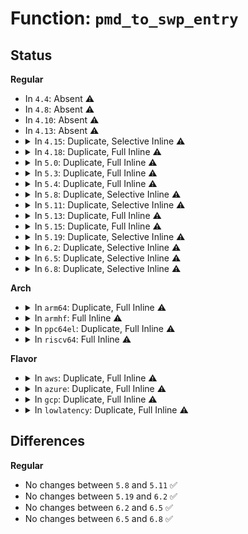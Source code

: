 # Function: <code>pmd_to_swp_entry</code>

## Status
<b>Regular</b>
<ul>
<li>
In <code>4.4</code>: Absent ⚠️
</li>
<li>
In <code>4.8</code>: Absent ⚠️
</li>
<li>
In <code>4.10</code>: Absent ⚠️
</li>
<li>
In <code>4.13</code>: Absent ⚠️
</li>
<li>
<details>
<summary>In <code>4.15</code>: Duplicate, Selective Inline ⚠️</summary>

```c
swp_entry_t pmd_to_swp_entry(pmd_t pmd);
```

**Collision:** Static Duplication

**Inline:** Selective

**Transformation:** False

**Instances:**

```
In mm/gup.c (ffffffff81206680)
Location: include/linux/swapops.h:272
Inline: True
Inline callers:
  - mm/gup.c:follow_pmd_mask
```
```
In mm/memory.c (ffffffff8120e7a0)
Location: include/linux/swapops.h:272
Inline: True
Inline callers:
  - mm/memory.c:__handle_mm_fault
```
```
In mm/page_vma_mapped.c (ffffffff8121ab9a)
Location: include/linux/swapops.h:272
Inline: True
Inline callers:
  - mm/page_vma_mapped.c:page_vma_mapped_walk
Direct callers:
  - mm/page_vma_mapped.c:page_vma_mapped_walk
  - mm/page_vma_mapped.c:page_vma_mapped_walk
```
```
In mm/mempolicy.c (ffffffff8123757e)
Location: include/linux/swapops.h:272
Inline: True
Inline callers:
  - mm/mempolicy.c:queue_pages_pte_range
```
```
In mm/migrate.c (ffffffff8124cec2)
Location: include/linux/swapops.h:272
Inline: True
Inline callers:
  - mm/migrate.c:pmd_migration_entry_wait
  - mm/migrate.c:pmd_migration_entry_wait
```
```
In mm/huge_memory.c (ffffffff81255bb8)
Location: include/linux/swapops.h:272
Inline: True
Inline callers:
  - mm/huge_memory.c:remove_migration_pmd
  - mm/huge_memory.c:__split_huge_pmd
  - mm/huge_memory.c:__split_huge_pmd
  - mm/huge_memory.c:__split_huge_pmd
  - mm/huge_memory.c:change_huge_pmd
  - mm/huge_memory.c:move_huge_pmd
  - mm/huge_memory.c:zap_huge_pmd
  - mm/huge_memory.c:copy_huge_pmd
```
```
In fs/proc/task_mmu.c (ffffffff812ec4ad)
Location: include/linux/swapops.h:272
Inline: True
Inline callers:
  - fs/proc/task_mmu.c:pagemap_pmd_range
  - fs/proc/task_mmu.c:clear_refs_pte_range
```
**Symbols:**

```
ffffffff8121a430-ffffffff8121a495: pmd_to_swp_entry (STB_LOCAL)
```
</details>
</li>
<li>
<details>
<summary>In <code>4.18</code>: Duplicate, Full Inline ⚠️</summary>

**Collision:** Static Duplication

**Inline:** Full

**Transformation:** False

**Instances:**

```
In mm/gup.c (0)
Location: include/linux/swapops.h:272
Inline: True
```
```
In mm/memory.c (0)
Location: include/linux/swapops.h:272
Inline: True
Inline callers:
  - mm/memory.c:__handle_mm_fault
```
```
In mm/page_vma_mapped.c (ffffffff8123cb1b)
Location: include/linux/swapops.h:272
Inline: True
Inline callers:
  - mm/page_vma_mapped.c:page_vma_mapped_walk
  - mm/page_vma_mapped.c:page_vma_mapped_walk
  - mm/page_vma_mapped.c:page_vma_mapped_walk
```
```
In mm/mempolicy.c (0)
Location: include/linux/swapops.h:272
Inline: True
Inline callers:
  - mm/mempolicy.c:queue_pages_pte_range
```
```
In mm/migrate.c (ffffffff812709fc)
Location: include/linux/swapops.h:272
Inline: True
Inline callers:
  - mm/migrate.c:pmd_migration_entry_wait
  - mm/migrate.c:pmd_migration_entry_wait
```
```
In mm/huge_memory.c (ffffffff81279a53)
Location: include/linux/swapops.h:272
Inline: True
Inline callers:
  - mm/huge_memory.c:remove_migration_pmd
  - mm/huge_memory.c:__split_huge_pmd
  - mm/huge_memory.c:__split_huge_pmd
  - mm/huge_memory.c:__split_huge_pmd
  - mm/huge_memory.c:change_huge_pmd
  - mm/huge_memory.c:move_huge_pmd
  - mm/huge_memory.c:zap_huge_pmd
  - mm/huge_memory.c:copy_huge_pmd
```
```
In fs/proc/task_mmu.c (ffffffff81319aec)
Location: include/linux/swapops.h:272
Inline: True
Inline callers:
  - fs/proc/task_mmu.c:pagemap_pmd_range
  - fs/proc/task_mmu.c:clear_refs_pte_range
```
</details>
</li>
<li>
<details>
<summary>In <code>5.0</code>: Duplicate, Full Inline ⚠️</summary>

**Collision:** Static Duplication

**Inline:** Full

**Transformation:** False

**Instances:**

```
In mm/gup.c (0)
Location: include/linux/swapops.h:268
Inline: True
```
```
In mm/memory.c (0)
Location: include/linux/swapops.h:268
Inline: True
Inline callers:
  - mm/memory.c:__handle_mm_fault
```
```
In mm/page_vma_mapped.c (ffffffff81250ff1)
Location: include/linux/swapops.h:268
Inline: True
Inline callers:
  - mm/page_vma_mapped.c:page_vma_mapped_walk
  - mm/page_vma_mapped.c:page_vma_mapped_walk
  - mm/page_vma_mapped.c:page_vma_mapped_walk
```
```
In mm/mempolicy.c (0)
Location: include/linux/swapops.h:268
Inline: True
Inline callers:
  - mm/mempolicy.c:queue_pages_pte_range
```
```
In mm/migrate.c (ffffffff8128501c)
Location: include/linux/swapops.h:268
Inline: True
Inline callers:
  - mm/migrate.c:pmd_migration_entry_wait
  - mm/migrate.c:pmd_migration_entry_wait
```
```
In mm/huge_memory.c (ffffffff8128e033)
Location: include/linux/swapops.h:268
Inline: True
Inline callers:
  - mm/huge_memory.c:remove_migration_pmd
  - mm/huge_memory.c:__split_huge_pmd
  - mm/huge_memory.c:__split_huge_pmd_locked
  - mm/huge_memory.c:__split_huge_pmd_locked
  - mm/huge_memory.c:change_huge_pmd
  - mm/huge_memory.c:move_huge_pmd
  - mm/huge_memory.c:zap_huge_pmd
  - mm/huge_memory.c:copy_huge_pmd
```
```
In mm/hmm.c (0)
Location: include/linux/swapops.h:268
Inline: True
Inline callers:
  - mm/hmm.c:hmm_vma_walk_pmd
```
```
In fs/proc/task_mmu.c (ffffffff81330bc5)
Location: include/linux/swapops.h:268
Inline: True
Inline callers:
  - fs/proc/task_mmu.c:pagemap_pmd_range
  - fs/proc/task_mmu.c:clear_refs_pte_range
```
</details>
</li>
<li>
<details>
<summary>In <code>5.3</code>: Duplicate, Full Inline ⚠️</summary>

**Collision:** Static Duplication

**Inline:** Full

**Transformation:** False

**Instances:**

```
In mm/gup.c (0)
Location: include/linux/swapops.h:253
Inline: True
```
```
In mm/memory.c (0)
Location: include/linux/swapops.h:253
Inline: True
Inline callers:
  - mm/memory.c:__handle_mm_fault
```
```
In mm/page_vma_mapped.c (ffffffff812632d8)
Location: include/linux/swapops.h:253
Inline: True
Inline callers:
  - mm/page_vma_mapped.c:page_vma_mapped_walk
  - mm/page_vma_mapped.c:page_vma_mapped_walk
  - mm/page_vma_mapped.c:page_vma_mapped_walk
```
```
In mm/mempolicy.c (0)
Location: include/linux/swapops.h:253
Inline: True
Inline callers:
  - mm/mempolicy.c:queue_pages_pte_range
```
```
In mm/migrate.c (ffffffff8129f68b)
Location: include/linux/swapops.h:253
Inline: True
Inline callers:
  - mm/migrate.c:pmd_migration_entry_wait
  - mm/migrate.c:pmd_migration_entry_wait
```
```
In mm/huge_memory.c (ffffffff812a89bd)
Location: include/linux/swapops.h:253
Inline: True
Inline callers:
  - mm/huge_memory.c:remove_migration_pmd
  - mm/huge_memory.c:__split_huge_pmd
  - mm/huge_memory.c:__split_huge_pmd_locked
  - mm/huge_memory.c:__split_huge_pmd_locked
  - mm/huge_memory.c:change_huge_pmd
  - mm/huge_memory.c:move_huge_pmd
  - mm/huge_memory.c:zap_huge_pmd
  - mm/huge_memory.c:copy_huge_pmd
```
```
In mm/hmm.c (0)
Location: include/linux/swapops.h:253
Inline: True
Inline callers:
  - mm/hmm.c:hmm_vma_walk_pmd
```
```
In fs/proc/task_mmu.c (ffffffff813589e6)
Location: include/linux/swapops.h:253
Inline: True
Inline callers:
  - fs/proc/task_mmu.c:pagemap_pmd_range
  - fs/proc/task_mmu.c:clear_refs_pte_range
```
</details>
</li>
<li>
<details>
<summary>In <code>5.4</code>: Duplicate, Full Inline ⚠️</summary>

**Collision:** Static Duplication

**Inline:** Full

**Transformation:** False

**Instances:**

```
In mm/gup.c (0)
Location: include/linux/swapops.h:253
Inline: True
```
```
In mm/memory.c (0)
Location: include/linux/swapops.h:253
Inline: True
Inline callers:
  - mm/memory.c:__handle_mm_fault
```
```
In mm/page_vma_mapped.c (ffffffff81271a88)
Location: include/linux/swapops.h:253
Inline: True
Inline callers:
  - mm/page_vma_mapped.c:page_vma_mapped_walk
  - mm/page_vma_mapped.c:page_vma_mapped_walk
  - mm/page_vma_mapped.c:page_vma_mapped_walk
```
```
In mm/mempolicy.c (0)
Location: include/linux/swapops.h:253
Inline: True
Inline callers:
  - mm/mempolicy.c:queue_pages_pte_range
```
```
In mm/migrate.c (ffffffff812b0a2b)
Location: include/linux/swapops.h:253
Inline: True
Inline callers:
  - mm/migrate.c:pmd_migration_entry_wait
  - mm/migrate.c:pmd_migration_entry_wait
```
```
In mm/huge_memory.c (ffffffff812b9f3d)
Location: include/linux/swapops.h:253
Inline: True
Inline callers:
  - mm/huge_memory.c:remove_migration_pmd
  - mm/huge_memory.c:__split_huge_pmd
  - mm/huge_memory.c:__split_huge_pmd_locked
  - mm/huge_memory.c:__split_huge_pmd_locked
  - mm/huge_memory.c:change_huge_pmd
  - mm/huge_memory.c:move_huge_pmd
  - mm/huge_memory.c:zap_huge_pmd
  - mm/huge_memory.c:copy_huge_pmd
```
```
In mm/hmm.c (0)
Location: include/linux/swapops.h:253
Inline: True
Inline callers:
  - mm/hmm.c:hmm_vma_walk_pmd
```
```
In fs/proc/task_mmu.c (ffffffff81370c36)
Location: include/linux/swapops.h:253
Inline: True
Inline callers:
  - fs/proc/task_mmu.c:pagemap_pmd_range
  - fs/proc/task_mmu.c:clear_refs_pte_range
```
</details>
</li>
<li>
<details>
<summary>In <code>5.8</code>: Duplicate, Selective Inline ⚠️</summary>

```c
swp_entry_t pmd_to_swp_entry(pmd_t pmd);
```

**Collision:** Static Duplication

**Inline:** Selective

**Transformation:** False

**Instances:**

```
In mm/gup.c (0)
Location: include/linux/swapops.h:255
Inline: True
```
```
In mm/memory.c (ffffffff81294a85)
Location: include/linux/swapops.h:255
Inline: True
Inline callers:
  - mm/memory.c:__handle_mm_fault
```
```
In mm/page_vma_mapped.c (ffffffff812a208d)
Location: include/linux/swapops.h:255
Inline: True
Inline callers:
  - mm/page_vma_mapped.c:page_vma_mapped_walk
  - mm/page_vma_mapped.c:page_vma_mapped_walk
Direct callers:
  - mm/page_vma_mapped.c:page_vma_mapped_walk
```
```
In mm/mempolicy.c (0)
Location: include/linux/swapops.h:255
Inline: True
```
```
In mm/migrate.c (ffffffff812e6b6b)
Location: include/linux/swapops.h:255
Inline: True
Inline callers:
  - mm/migrate.c:pmd_migration_entry_wait
  - mm/migrate.c:pmd_migration_entry_wait
```
```
In mm/huge_memory.c (ffffffff812eeb1d)
Location: include/linux/swapops.h:255
Inline: True
Inline callers:
  - mm/huge_memory.c:remove_migration_pmd
  - mm/huge_memory.c:__split_huge_pmd
  - mm/huge_memory.c:__split_huge_pmd_locked
  - mm/huge_memory.c:__split_huge_pmd_locked
  - mm/huge_memory.c:change_huge_pmd
  - mm/huge_memory.c:move_huge_pmd
  - mm/huge_memory.c:zap_huge_pmd
  - mm/huge_memory.c:copy_huge_pmd
```
```
In mm/hmm.c (0)
Location: include/linux/swapops.h:255
Inline: True
Inline callers:
  - mm/hmm.c:hmm_vma_walk_pmd
```
```
In fs/proc/task_mmu.c (ffffffff813b86f2)
Location: include/linux/swapops.h:255
Inline: True
Inline callers:
  - fs/proc/task_mmu.c:pagemap_pmd_range
  - fs/proc/task_mmu.c:clear_refs_pte_range
```
**Symbols:**

```
ffffffff812a16f0-ffffffff812a1748: pmd_to_swp_entry (STB_LOCAL)
```
</details>
</li>
<li>
<details>
<summary>In <code>5.11</code>: Duplicate, Selective Inline ⚠️</summary>

```c
swp_entry_t pmd_to_swp_entry(pmd_t pmd);
```

**Collision:** Static Duplication

**Inline:** Selective

**Transformation:** False

**Instances:**

```
In mm/gup.c (0)
Location: include/linux/swapops.h:255
Inline: True
```
```
In mm/memory.c (ffffffff8129f305)
Location: include/linux/swapops.h:255
Inline: True
Inline callers:
  - mm/memory.c:__handle_mm_fault
```
```
In mm/page_vma_mapped.c (ffffffff812ad9d4)
Location: include/linux/swapops.h:255
Inline: True
Inline callers:
  - mm/page_vma_mapped.c:page_vma_mapped_walk
  - mm/page_vma_mapped.c:page_vma_mapped_walk
Direct callers:
  - mm/page_vma_mapped.c:page_vma_mapped_walk
```
```
In mm/mempolicy.c (0)
Location: include/linux/swapops.h:255
Inline: True
```
```
In mm/migrate.c (ffffffff812f1ebb)
Location: include/linux/swapops.h:255
Inline: True
Inline callers:
  - mm/migrate.c:pmd_migration_entry_wait
  - mm/migrate.c:pmd_migration_entry_wait
```
```
In mm/huge_memory.c (ffffffff812fa17d)
Location: include/linux/swapops.h:255
Inline: True
Inline callers:
  - mm/huge_memory.c:remove_migration_pmd
  - mm/huge_memory.c:__split_huge_pmd
  - mm/huge_memory.c:__split_huge_pmd_locked
  - mm/huge_memory.c:__split_huge_pmd_locked
  - mm/huge_memory.c:change_huge_pmd
  - mm/huge_memory.c:move_huge_pmd
  - mm/huge_memory.c:zap_huge_pmd
  - mm/huge_memory.c:copy_huge_pmd
```
```
In mm/hmm.c (0)
Location: include/linux/swapops.h:255
Inline: True
Inline callers:
  - mm/hmm.c:hmm_vma_walk_pmd
```
```
In fs/proc/task_mmu.c (ffffffff813ca122)
Location: include/linux/swapops.h:255
Inline: True
Inline callers:
  - fs/proc/task_mmu.c:pagemap_pmd_range
  - fs/proc/task_mmu.c:clear_refs_pte_range
```
**Symbols:**

```
ffffffff812acfb0-ffffffff812ad008: pmd_to_swp_entry (STB_LOCAL)
```
</details>
</li>
<li>
<details>
<summary>In <code>5.13</code>: Duplicate, Full Inline ⚠️</summary>

**Collision:** Static Duplication

**Inline:** Full

**Transformation:** False

**Instances:**

```
In mm/gup.c (ffffffff8129816b)
Location: include/linux/swapops.h:262
Inline: True
```
```
In mm/memory.c (ffffffff812a42b3)
Location: include/linux/swapops.h:262
Inline: True
Inline callers:
  - mm/memory.c:__handle_mm_fault
```
```
In mm/page_vma_mapped.c (ffffffff812b2d61)
Location: include/linux/swapops.h:262
Inline: True
Inline callers:
  - mm/page_vma_mapped.c:page_vma_mapped_walk
  - mm/page_vma_mapped.c:page_vma_mapped_walk
```
```
In mm/mempolicy.c (ffffffff812e1d67)
Location: include/linux/swapops.h:262
Inline: True
```
```
In mm/migrate.c (ffffffff812f81b3)
Location: include/linux/swapops.h:262
Inline: True
Inline callers:
  - mm/migrate.c:pmd_migration_entry_wait
  - mm/migrate.c:pmd_migration_entry_wait
```
```
In mm/huge_memory.c (ffffffff81300f2e)
Location: include/linux/swapops.h:262
Inline: True
Inline callers:
  - mm/huge_memory.c:remove_migration_pmd
  - mm/huge_memory.c:__split_huge_pmd_locked
  - mm/huge_memory.c:__split_huge_pmd_locked
  - mm/huge_memory.c:__split_huge_pmd_locked
  - mm/huge_memory.c:__split_huge_pmd_locked
  - mm/huge_memory.c:change_huge_pmd
  - mm/huge_memory.c:move_huge_pmd
  - mm/huge_memory.c:zap_huge_pmd
  - mm/huge_memory.c:copy_huge_pmd
```
```
In mm/hmm.c (ffffffff8131d5d0)
Location: include/linux/swapops.h:262
Inline: True
Inline callers:
  - mm/hmm.c:hmm_vma_walk_pmd
```
```
In fs/proc/task_mmu.c (ffffffff813d0cce)
Location: include/linux/swapops.h:262
Inline: True
Inline callers:
  - fs/proc/task_mmu.c:pagemap_pmd_range
  - fs/proc/task_mmu.c:clear_refs_pte_range
```
</details>
</li>
<li>
<details>
<summary>In <code>5.15</code>: Duplicate, Full Inline ⚠️</summary>

**Collision:** Static Duplication

**Inline:** Full

**Transformation:** False

**Instances:**

```
In mm/gup.c (ffffffff812d8ba9)
Location: include/linux/swapops.h:285
Inline: True
```
```
In mm/memory.c (ffffffff812e5710)
Location: include/linux/swapops.h:285
Inline: True
Inline callers:
  - mm/memory.c:__handle_mm_fault
```
```
In mm/page_vma_mapped.c (ffffffff812f4921)
Location: include/linux/swapops.h:285
Inline: True
Inline callers:
  - mm/page_vma_mapped.c:page_vma_mapped_walk
  - mm/page_vma_mapped.c:page_vma_mapped_walk
```
```
In mm/mempolicy.c (ffffffff81328e45)
Location: include/linux/swapops.h:285
Inline: True
```
```
In mm/migrate.c (ffffffff81342813)
Location: include/linux/swapops.h:285
Inline: True
Inline callers:
  - mm/migrate.c:pmd_migration_entry_wait
  - mm/migrate.c:pmd_migration_entry_wait
```
```
In mm/huge_memory.c (ffffffff8134ab9e)
Location: include/linux/swapops.h:285
Inline: True
Inline callers:
  - mm/huge_memory.c:remove_migration_pmd
  - mm/huge_memory.c:__split_huge_pmd_locked
  - mm/huge_memory.c:__split_huge_pmd_locked
  - mm/huge_memory.c:__split_huge_pmd_locked
  - mm/huge_memory.c:__split_huge_pmd_locked
  - mm/huge_memory.c:change_huge_pmd
  - mm/huge_memory.c:move_huge_pmd
  - mm/huge_memory.c:zap_huge_pmd
  - mm/huge_memory.c:copy_huge_pmd
```
```
In mm/hmm.c (ffffffff8136a970)
Location: include/linux/swapops.h:285
Inline: True
Inline callers:
  - mm/hmm.c:hmm_vma_walk_pmd
```
```
In fs/proc/task_mmu.c (ffffffff81422491)
Location: include/linux/swapops.h:285
Inline: True
Inline callers:
  - fs/proc/task_mmu.c:pagemap_pmd_range
  - fs/proc/task_mmu.c:clear_refs_pte_range
```
</details>
</li>
<li>
<details>
<summary>In <code>5.19</code>: Duplicate, Selective Inline ⚠️</summary>

```c
swp_entry_t pmd_to_swp_entry(pmd_t pmd);
```

**Collision:** Static Duplication

**Inline:** Selective

**Transformation:** False

**Instances:**

```
In mm/memory.c (ffffffff81347a64)
Location: include/linux/swapops.h:405
Inline: True
Inline callers:
  - mm/memory.c:__handle_mm_fault
```
```
In mm/page_vma_mapped.c (ffffffff81358854)
Location: include/linux/swapops.h:405
Inline: True
Inline callers:
  - mm/page_vma_mapped.c:page_vma_mapped_walk
  - mm/page_vma_mapped.c:page_vma_mapped_walk
```
```
In mm/mempolicy.c (ffffffff81397fd0)
Location: include/linux/swapops.h:405
Inline: True
```
```
In mm/migrate.c (ffffffff813b4d56)
Location: include/linux/swapops.h:405
Inline: True
Inline callers:
  - mm/migrate.c:pmd_migration_entry_wait
  - mm/migrate.c:pmd_migration_entry_wait
```
```
In mm/huge_memory.c (ffffffff813c1d2c)
Location: include/linux/swapops.h:405
Inline: True
Inline callers:
  - mm/huge_memory.c:remove_migration_pmd
  - mm/huge_memory.c:__split_huge_pmd
  - mm/huge_memory.c:__split_huge_pmd_locked
  - mm/huge_memory.c:__split_huge_pmd_locked
  - mm/huge_memory.c:change_huge_pmd
  - mm/huge_memory.c:move_huge_pmd
  - mm/huge_memory.c:zap_huge_pmd
Direct callers:
  - mm/huge_memory.c:__split_huge_pmd_locked
  - mm/huge_memory.c:__split_huge_pmd_locked
  - mm/huge_memory.c:copy_huge_pmd
```
```
In mm/hmm.c (ffffffff813e8af1)
Location: include/linux/swapops.h:405
Inline: True
Inline callers:
  - mm/hmm.c:hmm_vma_walk_pmd
```
```
In fs/proc/task_mmu.c (ffffffff8149b76b)
Location: include/linux/swapops.h:405
Inline: True
Inline callers:
  - fs/proc/task_mmu.c:pagemap_pmd_range
  - fs/proc/task_mmu.c:clear_refs_pte_range
```
**Symbols:**

```
ffffffff813b97e0-ffffffff813b9868: pmd_to_swp_entry (STB_LOCAL)
```
</details>
</li>
<li>
<details>
<summary>In <code>6.2</code>: Duplicate, Selective Inline ⚠️</summary>

```c
swp_entry_t pmd_to_swp_entry(pmd_t pmd);
```

**Collision:** Static Duplication

**Inline:** Selective

**Transformation:** False

**Instances:**

```
In mm/memory.c (ffffffff813bfe1a)
Location: include/linux/swapops.h:500
Inline: True
Inline callers:
  - mm/memory.c:__handle_mm_fault
```
```
In mm/page_vma_mapped.c (ffffffff813d2f51)
Location: include/linux/swapops.h:500
Inline: True
Inline callers:
  - mm/page_vma_mapped.c:page_vma_mapped_walk
  - mm/page_vma_mapped.c:page_vma_mapped_walk
```
```
In mm/mempolicy.c (ffffffff81417d4b)
Location: include/linux/swapops.h:500
Inline: True
```
```
In mm/migrate.c (ffffffff81433f06)
Location: include/linux/swapops.h:500
Inline: True
Inline callers:
  - mm/migrate.c:pmd_migration_entry_wait
  - mm/migrate.c:pmd_migration_entry_wait
```
```
In mm/huge_memory.c (ffffffff81443f0c)
Location: include/linux/swapops.h:500
Inline: True
Inline callers:
  - mm/huge_memory.c:remove_migration_pmd
  - mm/huge_memory.c:__split_huge_pmd
  - mm/huge_memory.c:__split_huge_pmd_locked
  - mm/huge_memory.c:change_huge_pmd
  - mm/huge_memory.c:move_huge_pmd
  - mm/huge_memory.c:zap_huge_pmd
Direct callers:
  - mm/huge_memory.c:__split_huge_pmd_locked
  - mm/huge_memory.c:__split_huge_pmd_locked
  - mm/huge_memory.c:__split_huge_pmd_locked
  - mm/huge_memory.c:copy_huge_pmd
```
```
In mm/hmm.c (ffffffff81470a79)
Location: include/linux/swapops.h:500
Inline: True
Inline callers:
  - mm/hmm.c:hmm_vma_walk_pmd
```
```
In fs/proc/task_mmu.c (ffffffff8152fc4e)
Location: include/linux/swapops.h:500
Inline: True
Inline callers:
  - fs/proc/task_mmu.c:pagemap_pmd_range
  - fs/proc/task_mmu.c:clear_refs_pte_range
```
**Symbols:**

```
ffffffff8143bc00-ffffffff8143bc8a: pmd_to_swp_entry (STB_LOCAL)
```
</details>
</li>
<li>
<details>
<summary>In <code>6.5</code>: Duplicate, Selective Inline ⚠️</summary>

```c
swp_entry_t pmd_to_swp_entry(pmd_t pmd);
```

**Collision:** Static Duplication

**Inline:** Selective

**Transformation:** False

**Instances:**

```
In mm/memory.c (ffffffff813f4ad5)
Location: include/linux/swapops.h:491
Inline: True
Inline callers:
  - mm/memory.c:__handle_mm_fault
```
```
In mm/page_vma_mapped.c (ffffffff81407bcc)
Location: include/linux/swapops.h:491
Inline: True
Inline callers:
  - mm/page_vma_mapped.c:page_vma_mapped_walk
  - mm/page_vma_mapped.c:page_vma_mapped_walk
```
```
In mm/pgtable-generic.c (ffffffff8140989f)
Location: include/linux/swapops.h:491
Inline: True
Inline callers:
  - mm/pgtable-generic.c:__pte_offset_map
```
```
In mm/mempolicy.c (ffffffff8144b48a)
Location: include/linux/swapops.h:491
Inline: True
```
```
In mm/migrate.c (ffffffff81469856)
Location: include/linux/swapops.h:491
Inline: True
Inline callers:
  - mm/migrate.c:pmd_migration_entry_wait
  - mm/migrate.c:pmd_migration_entry_wait
```
```
In mm/huge_memory.c (ffffffff8147948c)
Location: include/linux/swapops.h:491
Inline: True
Inline callers:
  - mm/huge_memory.c:remove_migration_pmd
  - mm/huge_memory.c:__split_huge_pmd
  - mm/huge_memory.c:__split_huge_pmd_locked
  - mm/huge_memory.c:__split_huge_pmd_locked
  - mm/huge_memory.c:__split_huge_pmd_locked
  - mm/huge_memory.c:change_huge_pmd
  - mm/huge_memory.c:move_huge_pmd
  - mm/huge_memory.c:zap_huge_pmd
  - mm/huge_memory.c:copy_huge_pmd
Direct callers:
  - mm/huge_memory.c:__split_huge_pmd_locked
```
```
In mm/hmm.c (ffffffff814a4fed)
Location: include/linux/swapops.h:491
Inline: True
Inline callers:
  - mm/hmm.c:hmm_vma_walk_pmd
```
```
In fs/proc/task_mmu.c (ffffffff81567b70)
Location: include/linux/swapops.h:491
Inline: True
Inline callers:
  - fs/proc/task_mmu.c:pagemap_pmd_range
  - fs/proc/task_mmu.c:clear_refs_pte_range
```
**Symbols:**

```
ffffffff81471440-ffffffff814714b2: pmd_to_swp_entry (STB_LOCAL)
```
</details>
</li>
<li>
<details>
<summary>In <code>6.8</code>: Duplicate, Selective Inline ⚠️</summary>

```c
swp_entry_t pmd_to_swp_entry(pmd_t pmd);
```

**Collision:** Static Duplication

**Inline:** Selective

**Transformation:** False

**Instances:**

```
In mm/memory.c (ffffffff81421126)
Location: include/linux/swapops.h:496
Inline: True
Inline callers:
  - mm/memory.c:__handle_mm_fault
```
```
In mm/page_vma_mapped.c (ffffffff81434290)
Location: include/linux/swapops.h:496
Inline: True
Inline callers:
  - mm/page_vma_mapped.c:page_vma_mapped_walk
  - mm/page_vma_mapped.c:page_vma_mapped_walk
```
```
In mm/pgtable-generic.c (ffffffff81436100)
Location: include/linux/swapops.h:496
Inline: True
Inline callers:
  - mm/pgtable-generic.c:__pte_offset_map
```
```
In mm/mempolicy.c (ffffffff81484e5c)
Location: include/linux/swapops.h:496
Inline: True
Inline callers:
  - mm/mempolicy.c:queue_folios_pmd
```
```
In mm/migrate.c (ffffffff81498786)
Location: include/linux/swapops.h:496
Inline: True
Inline callers:
  - mm/migrate.c:pmd_migration_entry_wait
  - mm/migrate.c:pmd_migration_entry_wait
```
```
In mm/huge_memory.c (ffffffff814a8a1f)
Location: include/linux/swapops.h:496
Inline: True
Inline callers:
  - mm/huge_memory.c:remove_migration_pmd
  - mm/huge_memory.c:__split_huge_pmd_locked
  - mm/huge_memory.c:move_pages_huge_pmd
  - mm/huge_memory.c:change_huge_pmd
  - mm/huge_memory.c:move_huge_pmd
  - mm/huge_memory.c:zap_huge_pmd
Direct callers:
  - mm/huge_memory.c:__split_huge_pmd
  - mm/huge_memory.c:__split_huge_pmd_locked
  - mm/huge_memory.c:__split_huge_pmd_locked
  - mm/huge_memory.c:copy_huge_pmd
```
```
In mm/hmm.c (ffffffff814d60ac)
Location: include/linux/swapops.h:496
Inline: True
Inline callers:
  - mm/hmm.c:hmm_vma_walk_pmd
```
```
In fs/proc/task_mmu.c (ffffffff8159ede1)
Location: include/linux/swapops.h:496
Inline: True
Inline callers:
  - fs/proc/task_mmu.c:pagemap_thp_category
  - fs/proc/task_mmu.c:pagemap_pmd_range
  - fs/proc/task_mmu.c:clear_refs_pte_range
```
**Symbols:**

```
ffffffff814a0b80-ffffffff814a0bf2: pmd_to_swp_entry (STB_LOCAL)
```
</details>
</li>
</ul>
<b>Arch</b>
<ul>
<li>
<details>
<summary>In <code>arm64</code>: Duplicate, Full Inline ⚠️</summary>

**Collision:** Static Duplication

**Inline:** Full

**Transformation:** False

**Instances:**

```
In mm/page_vma_mapped.c (0)
Location: include/linux/swapops.h:290
Inline: True
```
```
In mm/huge_memory.c (0)
Location: include/linux/swapops.h:290
Inline: True
```
</details>
</li>
<li>
<details>
<summary>In <code>armhf</code>: Full Inline ⚠️</summary>

**Collision:** Unique Static

**Inline:** Full

**Transformation:** False

**Instances:**

```
In mm/page_vma_mapped.c (0)
Location: include/linux/swapops.h:290
Inline: True
```
</details>
</li>
<li>
<details>
<summary>In <code>ppc64el</code>: Duplicate, Full Inline ⚠️</summary>

**Collision:** Static Duplication

**Inline:** Full

**Transformation:** False

**Instances:**

```
In mm/gup.c (c0000000003b7df0)
Location: include/linux/swapops.h:253
Inline: True
Inline callers:
  - mm/gup.c:follow_pmd_mask
```
```
In mm/memory.c (c0000000003c3c64)
Location: include/linux/swapops.h:253
Inline: True
Inline callers:
  - mm/memory.c:__handle_mm_fault
```
```
In mm/page_vma_mapped.c (c0000000003d57f8)
Location: include/linux/swapops.h:253
Inline: True
Inline callers:
  - mm/page_vma_mapped.c:page_vma_mapped_walk
  - mm/page_vma_mapped.c:page_vma_mapped_walk
```
```
In mm/mempolicy.c (c000000000413120)
Location: include/linux/swapops.h:253
Inline: True
Inline callers:
  - mm/mempolicy.c:queue_pages_pte_range
```
```
In mm/migrate.c (c000000000436f60)
Location: include/linux/swapops.h:253
Inline: True
Inline callers:
  - mm/migrate.c:pmd_migration_entry_wait
```
```
In mm/huge_memory.c (c0000000004443a0)
Location: include/linux/swapops.h:253
Inline: True
Inline callers:
  - mm/huge_memory.c:remove_migration_pmd
  - mm/huge_memory.c:__split_huge_pmd
  - mm/huge_memory.c:__split_huge_pmd_locked
  - mm/huge_memory.c:change_huge_pmd
  - mm/huge_memory.c:zap_huge_pmd
  - mm/huge_memory.c:copy_huge_pmd
```
```
In mm/hmm.c (c0000000004704f0)
Location: include/linux/swapops.h:253
Inline: True
Inline callers:
  - mm/hmm.c:hmm_vma_walk_pmd
```
```
In fs/proc/task_mmu.c (c00000000054cafc)
Location: include/linux/swapops.h:253
Inline: True
Inline callers:
  - fs/proc/task_mmu.c:pagemap_pmd_range
```
</details>
</li>
<li>
<details>
<summary>In <code>riscv64</code>: Full Inline ⚠️</summary>

**Collision:** Unique Static

**Inline:** Full

**Transformation:** False

**Instances:**

```
In mm/page_vma_mapped.c (0)
Location: include/linux/swapops.h:290
Inline: True
```
</details>
</li>
</ul>
<b>Flavor</b>
<ul>
<li>
<details>
<summary>In <code>aws</code>: Duplicate, Full Inline ⚠️</summary>

**Collision:** Static Duplication

**Inline:** Full

**Transformation:** False

**Instances:**

```
In mm/gup.c (0)
Location: include/linux/swapops.h:253
Inline: True
```
```
In mm/memory.c (0)
Location: include/linux/swapops.h:253
Inline: True
Inline callers:
  - mm/memory.c:__handle_mm_fault
```
```
In mm/page_vma_mapped.c (ffffffff8126a0d8)
Location: include/linux/swapops.h:253
Inline: True
Inline callers:
  - mm/page_vma_mapped.c:page_vma_mapped_walk
  - mm/page_vma_mapped.c:page_vma_mapped_walk
  - mm/page_vma_mapped.c:page_vma_mapped_walk
```
```
In mm/mempolicy.c (0)
Location: include/linux/swapops.h:253
Inline: True
Inline callers:
  - mm/mempolicy.c:queue_pages_pte_range
```
```
In mm/migrate.c (ffffffff812a900b)
Location: include/linux/swapops.h:253
Inline: True
Inline callers:
  - mm/migrate.c:pmd_migration_entry_wait
  - mm/migrate.c:pmd_migration_entry_wait
```
```
In mm/huge_memory.c (ffffffff812b251d)
Location: include/linux/swapops.h:253
Inline: True
Inline callers:
  - mm/huge_memory.c:remove_migration_pmd
  - mm/huge_memory.c:__split_huge_pmd
  - mm/huge_memory.c:__split_huge_pmd_locked
  - mm/huge_memory.c:__split_huge_pmd_locked
  - mm/huge_memory.c:change_huge_pmd
  - mm/huge_memory.c:move_huge_pmd
  - mm/huge_memory.c:zap_huge_pmd
  - mm/huge_memory.c:copy_huge_pmd
```
```
In mm/hmm.c (0)
Location: include/linux/swapops.h:253
Inline: True
Inline callers:
  - mm/hmm.c:hmm_vma_walk_pmd
```
```
In fs/proc/task_mmu.c (ffffffff81369216)
Location: include/linux/swapops.h:253
Inline: True
Inline callers:
  - fs/proc/task_mmu.c:pagemap_pmd_range
  - fs/proc/task_mmu.c:clear_refs_pte_range
```
</details>
</li>
<li>
<details>
<summary>In <code>azure</code>: Duplicate, Full Inline ⚠️</summary>

**Collision:** Static Duplication

**Inline:** Full

**Transformation:** False

**Instances:**

```
In mm/gup.c (0)
Location: include/linux/swapops.h:253
Inline: True
Inline callers:
  - mm/gup.c:follow_pmd_mask
```
```
In mm/memory.c (0)
Location: include/linux/swapops.h:253
Inline: True
Inline callers:
  - mm/memory.c:__handle_mm_fault
```
```
In mm/page_vma_mapped.c (ffffffff8125c218)
Location: include/linux/swapops.h:253
Inline: True
Inline callers:
  - mm/page_vma_mapped.c:page_vma_mapped_walk
  - mm/page_vma_mapped.c:page_vma_mapped_walk
```
```
In mm/mempolicy.c (0)
Location: include/linux/swapops.h:253
Inline: True
Inline callers:
  - mm/mempolicy.c:queue_pages_pte_range
```
```
In mm/migrate.c (ffffffff8129a987)
Location: include/linux/swapops.h:253
Inline: True
Inline callers:
  - mm/migrate.c:pmd_migration_entry_wait
  - mm/migrate.c:pmd_migration_entry_wait
```
```
In mm/huge_memory.c (ffffffff812a38ad)
Location: include/linux/swapops.h:253
Inline: True
Inline callers:
  - mm/huge_memory.c:remove_migration_pmd
  - mm/huge_memory.c:__split_huge_pmd
  - mm/huge_memory.c:__split_huge_pmd_locked
  - mm/huge_memory.c:__split_huge_pmd_locked
  - mm/huge_memory.c:change_huge_pmd
  - mm/huge_memory.c:move_huge_pmd
  - mm/huge_memory.c:zap_huge_pmd
  - mm/huge_memory.c:copy_huge_pmd
```
```
In mm/hmm.c (0)
Location: include/linux/swapops.h:253
Inline: True
Inline callers:
  - mm/hmm.c:hmm_vma_walk_pmd
```
```
In fs/proc/task_mmu.c (ffffffff813594e8)
Location: include/linux/swapops.h:253
Inline: True
Inline callers:
  - fs/proc/task_mmu.c:pagemap_pmd_range
  - fs/proc/task_mmu.c:clear_refs_pte_range
```
</details>
</li>
<li>
<details>
<summary>In <code>gcp</code>: Duplicate, Full Inline ⚠️</summary>

**Collision:** Static Duplication

**Inline:** Full

**Transformation:** False

**Instances:**

```
In mm/gup.c (0)
Location: include/linux/swapops.h:253
Inline: True
```
```
In mm/memory.c (0)
Location: include/linux/swapops.h:253
Inline: True
Inline callers:
  - mm/memory.c:__handle_mm_fault
```
```
In mm/page_vma_mapped.c (ffffffff81267e78)
Location: include/linux/swapops.h:253
Inline: True
Inline callers:
  - mm/page_vma_mapped.c:page_vma_mapped_walk
  - mm/page_vma_mapped.c:page_vma_mapped_walk
  - mm/page_vma_mapped.c:page_vma_mapped_walk
```
```
In mm/mempolicy.c (0)
Location: include/linux/swapops.h:253
Inline: True
Inline callers:
  - mm/mempolicy.c:queue_pages_pte_range
```
```
In mm/migrate.c (ffffffff812a6e1b)
Location: include/linux/swapops.h:253
Inline: True
Inline callers:
  - mm/migrate.c:pmd_migration_entry_wait
  - mm/migrate.c:pmd_migration_entry_wait
```
```
In mm/huge_memory.c (ffffffff812b032d)
Location: include/linux/swapops.h:253
Inline: True
Inline callers:
  - mm/huge_memory.c:remove_migration_pmd
  - mm/huge_memory.c:__split_huge_pmd
  - mm/huge_memory.c:__split_huge_pmd_locked
  - mm/huge_memory.c:__split_huge_pmd_locked
  - mm/huge_memory.c:change_huge_pmd
  - mm/huge_memory.c:move_huge_pmd
  - mm/huge_memory.c:zap_huge_pmd
  - mm/huge_memory.c:copy_huge_pmd
```
```
In mm/hmm.c (0)
Location: include/linux/swapops.h:253
Inline: True
Inline callers:
  - mm/hmm.c:hmm_vma_walk_pmd
```
```
In fs/proc/task_mmu.c (ffffffff81366ce6)
Location: include/linux/swapops.h:253
Inline: True
Inline callers:
  - fs/proc/task_mmu.c:pagemap_pmd_range
  - fs/proc/task_mmu.c:clear_refs_pte_range
```
</details>
</li>
<li>
<details>
<summary>In <code>lowlatency</code>: Duplicate, Full Inline ⚠️</summary>

**Collision:** Static Duplication

**Inline:** Full

**Transformation:** False

**Instances:**

```
In mm/gup.c (0)
Location: include/linux/swapops.h:253
Inline: True
```
```
In mm/memory.c (0)
Location: include/linux/swapops.h:253
Inline: True
Inline callers:
  - mm/memory.c:__handle_mm_fault
```
```
In mm/page_vma_mapped.c (ffffffff812777f7)
Location: include/linux/swapops.h:253
Inline: True
Inline callers:
  - mm/page_vma_mapped.c:page_vma_mapped_walk
  - mm/page_vma_mapped.c:page_vma_mapped_walk
  - mm/page_vma_mapped.c:page_vma_mapped_walk
```
```
In mm/mempolicy.c (0)
Location: include/linux/swapops.h:253
Inline: True
Inline callers:
  - mm/mempolicy.c:queue_pages_pte_range
```
```
In mm/migrate.c (ffffffff812b714d)
Location: include/linux/swapops.h:253
Inline: True
Inline callers:
  - mm/migrate.c:pmd_migration_entry_wait
  - mm/migrate.c:pmd_migration_entry_wait
```
```
In mm/huge_memory.c (ffffffff812c066d)
Location: include/linux/swapops.h:253
Inline: True
Inline callers:
  - mm/huge_memory.c:remove_migration_pmd
  - mm/huge_memory.c:__split_huge_pmd
  - mm/huge_memory.c:__split_huge_pmd_locked
  - mm/huge_memory.c:__split_huge_pmd_locked
  - mm/huge_memory.c:change_huge_pmd
  - mm/huge_memory.c:move_huge_pmd
  - mm/huge_memory.c:zap_huge_pmd
  - mm/huge_memory.c:copy_huge_pmd
```
```
In mm/hmm.c (0)
Location: include/linux/swapops.h:253
Inline: True
Inline callers:
  - mm/hmm.c:hmm_vma_walk_pmd
```
```
In fs/proc/task_mmu.c (ffffffff8137a336)
Location: include/linux/swapops.h:253
Inline: True
Inline callers:
  - fs/proc/task_mmu.c:pagemap_pmd_range
  - fs/proc/task_mmu.c:clear_refs_pte_range
```
</details>
</li>
</ul>

## Differences
<b>Regular</b>
<ul>
<li>
No changes between <code>5.8</code> and <code>5.11</code> ✅
</li>
<li>
No changes between <code>5.19</code> and <code>6.2</code> ✅
</li>
<li>
No changes between <code>6.2</code> and <code>6.5</code> ✅
</li>
<li>
No changes between <code>6.5</code> and <code>6.8</code> ✅
</li>
</ul>
